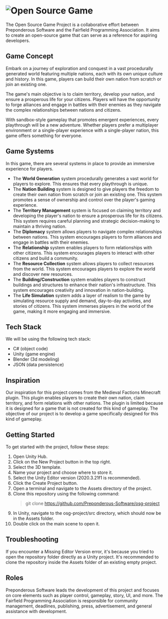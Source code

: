 # ![Open Source Game](https://raw.githubusercontent.com/Preponderous-Software/osg-project/master/.github/media/banner.svg)
The Open Source Game Project is a collaborative effort between Preponderous Software and the Fairfield Programming Association. It aims to create an open-source game that can serve as a reference for aspiring developers.

## Game Concept
Embark on a journey of exploration and conquest in a vast procedurally generated world featuring multiple nations, each with its own unique culture and history. In this game, players can build their own nation from scratch or join an existing one.

The game's main objective is to claim territory, develop your nation, and ensure a prosperous life for your citizens. Players will have the opportunity to forge alliances and engage in battles with their enemies as they navigate the complex relationships between nations and citizens.

With sandbox-style gameplay that promotes emergent experiences, every playthrough will be a new adventure. Whether players prefer a multiplayer environment or a single-player experience with a single-player nation, this game offers something for everyone.

## Game Systems
In this game, there are several systems in place to provide an immersive experience for players.
- The **World Generation** system procedurally generates a vast world for players to explore. This ensures that every playthrough is unique.
- The **Nation Building** system is designed to give players the freedom to create their own nation from scratch or join an existing one. This system promotes a sense of ownership and control over the player's gaming experience.
- The **Territory Management** system is focused on claiming territory and developing the player's nation to ensure a prosperous life for its citizens. This system requires careful planning and strategic decision-making to maintain a thriving nation.
- The **Diplomacy** system allows players to navigate complex relationships between nations. This system encourages players to form alliances and engage in battles with their enemies.
- The **Relationship** system enables players to form relationships with other citizens. This system encourages players to interact with other citizens and build a community.
- The **Resource Collection** system allows players to collect resources from the world. This system encourages players to explore the world and discover new resources.
- The **Building/Construction** system enables players to construct buildings and structures to enhance their nation's infrastructure. This system encourages creativity and innovation in nation-building.
- The **Life Simulation** system adds a layer of realism to the game by simulating resource supply and demand, day-to-day activities, and stories of citizens. This system immerses players in the world of the game, making it more engaging and immersive.

## Tech Stack
We will be using the following tech stack:
- C# (object code)
- Unity (game engine)
- Blender (3d modeling)
- JSON (data persistence)

## Inspiration
Our inspiration for this project comes from the Medieval Factions Minecraft plugin. This plugin enables players to create their own nation, claim territory, and form relations with other nations. The plugin is limited because it is designed for a game that is not created for this kind of gameplay. The objective of our project is to develop a game specifically designed for this kind of gameplay.

## Getting Started
To get started with the project, follow these steps:

1. Open Unity Hub.
1. Click on the New Project button in the top right.
1. Select the 3D template.
1. Name your project and choose where to store it.
1. Select the Unity Editor version (2020.3.21f1 is recommended).
1. Click the Create Project button.
1. Open a terminal and navigate to the Assets directory of the project.
1. Clone this repository using the following command:
    > git clone https://github.com/Preponderous-Software/osg-project
1. In Unity, navigate to the osg-project/src directory, which should now be in the Assets folder.
1. Double click on the main scene to open it.

## Troubleshooting
If you encounter a Missing Editor Version error, it's because you tried to open the repository folder directly as a Unity project. It's recommended to clone the repository inside the Assets folder of an existing empty project.

## Roles
Preponderous Software leads the development of this project and focuses on core elements such as player control, gameplay, story, UI, and more. The Fairfield Programming Association is responsible for community management, deadlines, publishing, press, advertisement, and general assistance with development.
